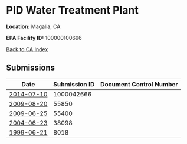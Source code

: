 # PID Water Treatment Plant

**Location:** Magalia, CA

**EPA Facility ID:** 100000100696

[Back to CA Index](../../index.md)

## Submissions

| Date | Submission ID | Document Control Number |
|------|--------------|-------------------------|
| [2014-07-10](submissions/1000042666.md) | 1000042666 |  |
| [2009-08-20](submissions/55850.md) | 55850 |  |
| [2009-06-25](submissions/55400.md) | 55400 |  |
| [2004-06-23](submissions/38098.md) | 38098 |  |
| [1999-06-21](submissions/8018.md) | 8018 |  |
